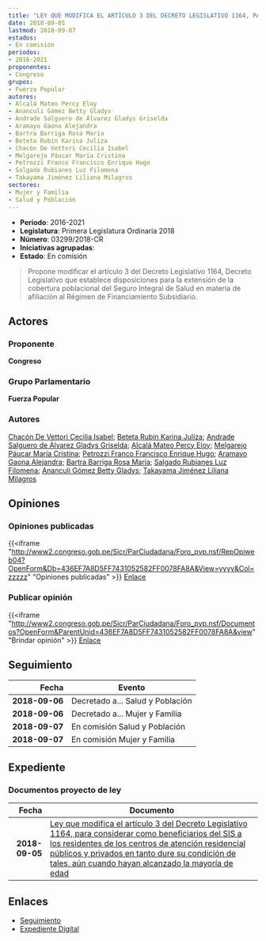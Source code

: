 ```yaml
---
title: "LEY QUE MODIFICA EL ARTÍCULO 3 DEL DECRETO LEGISLATIVO 1164, PARA CONSIDERAR COMO BENEFICIARIOS DEL SIS A LOS RESIDENTES DE LOS CENTROS DE ATENCIÓN RESIDENCIAL PÚBLICOS Y PRIVADOS EN TANTO DURE SU CONDICIÓN DE TALES, AÚN CUANDO HAYAN ALCANZADO LA MAYORÍA DE EDAD"
date: 2018-09-05
lastmod: 2018-09-07
estados:
- En comisión
periodos:
- 2016-2021
proponentes:
- Congreso
grupos:
- Fuerza Popular
autores:
- Alcalá Mateo Percy Eloy
- Ananculi Gómez Betty Gladys
- Andrade Salguero de Álvarez Gladys Griselda
- Aramayo Gaona Alejandra
- Bartra Barriga Rosa María
- Beteta Rubín Karina Juliza
- Chacón De Vettori Cecilia Isabel
- Melgarejo Páucar María Cristina
- Petrozzi Franco Francisco Enrique Hugo
- Salgado Rubianes Luz Filomena
- Takayama Jiménez Liliana Milagros
sectores:
- Mujer y Familia
- Salud y Población
---
```

- **Periodo**: 2016-2021
- **Legislatura**: Primera Legislatura Ordinaria 2018
- **Número**: 03299/2018-CR
- **Iniciativas agrupadas**: 
- **Estado**: En comisión

> Propone modificar el artículo 3 del Decreto Legislativo 1164, Decreto Legislativo que establece disposiciones para la extensión de la cobertura poblacional del Seguro Integral de Salud en materia de afiliación al Régimen de Financiamiento Subsidiario.


## Actores

### Proponente

**Congreso**

### Grupo Parlamentario

**Fuerza Popular**

### Autores

[Chacón De Vettori Cecilia Isabel](mailto:mailto:cchacon@congreso.gob.pe); [Beteta Rubín Karina Juliza](mailto:mailto:kbeteta@congreso.gob.pe); [Andrade Salguero de Álvarez Gladys Griselda](mailto:mailto:gandrade@congreso.gob.pe); [Alcalá Mateo Percy Eloy](mailto:mailto:palcala@congreso.gob.pe); [Melgarejo Páucar María Cristina](mailto:mailto:mmelgarejo@congreso.gob.pe); [Petrozzi Franco Francisco Enrique Hugo](mailto:mailto:fpetrozzi@congreso.gob.pe); [Aramayo Gaona Alejandra](mailto:mailto:maramayo@congreso.gob.pe); [Bartra Barriga Rosa María](mailto:mailto:rbartra@congreso.gob.pe); [Salgado Rubianes Luz Filomena](mailto:mailto:lsalgado@congreso.gob.pe); [Ananculi Gómez Betty Gladys](mailto:mailto:bananculi@congreso.gob.pe); [Takayama Jiménez Liliana Milagros](mailto:mailto:ltakayama@congreso.gob.pe)

## Opiniones

### Opiniones publicadas

{{<iframe "http://www2.congreso.gob.pe/Sicr/ParCiudadana/Foro_pvp.nsf/RepOpiweb04?OpenForm&Db=436EF7A8D5FF7431052582FF0078FA8A&View=yyyy&Col=zzzzz" "Opiniones publicadas" >}}
[Enlace](http://www2.congreso.gob.pe/Sicr/ParCiudadana/Foro_pvp.nsf/RepOpiweb04?OpenForm&Db=436EF7A8D5FF7431052582FF0078FA8A&View=yyyy&Col=zzzzz)

### Publicar opinión

{{<iframe "http://www2.congreso.gob.pe/Sicr/ParCiudadana/Foro_pvp.nsf/Documentos?OpenForm&ParentUnid=436EF7A8D5FF7431052582FF0078FA8A&view" "Brindar opinión" >}}
[Enlace](http://www2.congreso.gob.pe/Sicr/ParCiudadana/Foro_pvp.nsf/Documentos?OpenForm&ParentUnid=436EF7A8D5FF7431052582FF0078FA8A&view)


## Seguimiento

| Fecha | Evento |
|------:|--------|
| **2018-09-06** | Decretado a... Salud y Población |
| **2018-09-06** | Decretado a... Mujer y Familia |
| **2018-09-07** | En comisión Salud y Población |
| **2018-09-07** | En comisión Mujer y Familia |

## Expediente

### Documentos proyecto de ley

| Fecha | Documento |
|------:|-----------|
| **2018-09-05** | [Ley que modifica el artículo 3 del Decreto Legislativo 1164, para considerar como beneficiarios del SIS a los residentes de los centros de atención residencial públicos y privados en tanto dure su condición de tales, aún cuando hayan alcanzado la mayoría de edad](http://www.leyes.congreso.gob.pe/Documentos/2016_2021/Proyectos_de_Ley_y_de_Resoluciones_Legislativas/PL0329920180905.PDF) |

## Enlaces

- [Seguimiento](http://www2.congreso.gob.pe/Sicr/TraDocEstProc/CLProLey2016.nsf/f7fff46988ca05b1052578e100829cc7/7dc911cae4ff409e052582ff007acdf6?OpenDocument)
- [Expediente Digital](http://www2.congreso.gob.pe/Sicr/TraDocEstProc/Expvirt_2011.nsf/visbusqptramdoc1621/03299?opendocument)

